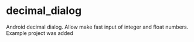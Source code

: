 # decimal_dialog
Android decimal dialog. Allow make fast input of integer and float numbers. 
Example project was added
